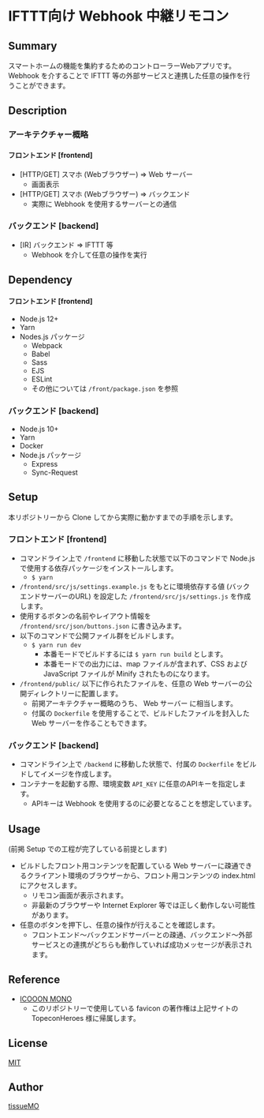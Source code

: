 # IFTTT向け Webhook 中継リモコン

## Summary

スマートホームの機能を集約するためのコントローラーWebアプリです。  
Webhook を介することで IFTTT 等の外部サービスと連携した任意の操作を行うことができます。  


## Description

### アーキテクチャー概略

#### フロントエンド [frontend]

- [HTTP/GET] スマホ (Webブラウザー) => Web サーバー
    - 画面表示
- [HTTP/GET] スマホ (Webブラウザー) => バックエンド
    - 実際に Webhook を使用するサーバーとの通信


### バックエンド [backend]

- [IR] バックエンド => IFTTT 等
    - Webhook を介して任意の操作を実行


## Dependency

#### フロントエンド [frontend]

- Node.js 12+
- Yarn
- Nodes.js パッケージ
    - Webpack
    - Babel
    - Sass
    - EJS
    - ESLint
    - その他については `/front/package.json` を参照


### バックエンド [backend]

- Node.js 10+
- Yarn
- Docker
- Node.js パッケージ
    - Express
    - Sync-Request


## Setup

本リポジトリーから Clone してから実際に動かすまでの手順を示します。  

### フロントエンド [frontend]

- コマンドライン上で `/frontend` に移動した状態で以下のコマンドで Node.js で使用する依存パッケージをインストールします。
    - `$ yarn`
- `/frontend/src/js/settings.example.js` をもとに環境依存する値 (バックエンドサーバーのURL) を設定した `/frontend/src/js/settings.js` を作成します。
- 使用するボタンの名前やレイアウト情報を `/frontend/src/json/buttons.json` に書き込みます。
- 以下のコマンドで公開ファイル群をビルドします。
    - `$ yarn run dev`
        - 本番モードでビルドするには `$ yarn run build` とします。
        - 本番モードでの出力には、map ファイルが含まれず、CSS および JavaScript ファイルが Minify されたものになります。
- `/frontend/public/` 以下に作られたファイルを、任意の Web サーバーの公開ディレクトリーに配置します。
    - 前掲アーキテクチャー概略のうち、 Web サーバー に相当します。
    - 付属の `Dockerfile` を使用することで、ビルドしたファイルを封入した Web サーバーを作ることもできます。


### バックエンド [backend]

- コマンドライン上で `/backend` に移動した状態で、付属の `Dockerfile` をビルドしてイメージを作成します。
- コンテナーを起動する際、環境変数 `API_KEY` に任意のAPIキーを指定します。
    - APIキーは Webhook を使用するのに必要となることを想定しています。


## Usage

(前掲 Setup での工程が完了している前提とします)

- ビルドしたフロント用コンテンツを配置している Web サーバーに疎通できるクライアント環境のブラウザーから、フロント用コンテンツの index.html にアクセスします。
    - リモコン画面が表示されます。
    - 非最新のブラウザーや Internet Explorer 等では正しく動作しない可能性があります。
- 任意のボタンを押下し、任意の操作が行えることを確認します。
    - フロントエンド～バックエンドサーバーとの疎通、バックエンド～外部サービスとの連携がどちらも動作していれば成功メッセージが表示されます。


## Reference

- [ICOOON MONO](https://icooon-mono.com/)
    - このリポジトリーで使用している favicon の著作権は上記サイトの TopeconHeroes 様に帰属します。
    

## License

[MIT](LICENSE.md)


## Author

[tissueMO](https://github.com/tissueMO)
